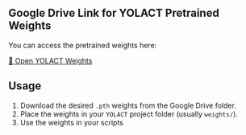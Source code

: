 ## Google Drive Link for YOLACT Pretrained Weights

You can access the pretrained weights here:

[📂 Open YOLACT Weights](https://drive.google.com/drive/folders/1yEyEfejppfvOhRse7-TFSRESswbbdH8W?usp=drive_link)

## Usage

1. Download the desired `.pth` weights from the Google Drive folder.
2. Place the weights in your `YOLACT` project folder (usually `weights/`).
3. Use the weights in your scripts
